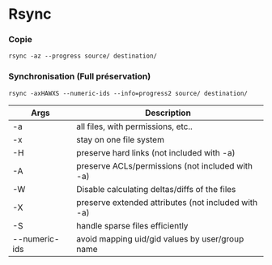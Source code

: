 Rsync
===

### Copie
```shell
rsync -az --progress source/ destination/
```

### Synchronisation (Full préservation)
```shell
rsync -axHAWXS --numeric-ids --info=progress2 source/ destination/
```

| Args | Description |
| ---- | ----------- |
| -a | all files, with permissions, etc.. |
| -x | stay on one file system |
| -H | preserve hard links (not included with -a) |
| -A | preserve ACLs/permissions (not included with -a) |
| -W | Disable calculating deltas/diffs of the files |
| -X | preserve extended attributes (not included with -a) |
| -S | handle sparse files efficiently |
| --numeric-ids | avoid mapping uid/gid values by user/group name |
